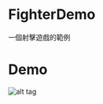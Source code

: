 # FighterDemo
一個射擊遊戲的範例

# Demo
![alt tag](https://github.com/AoShenFengYu/FighterDemo/blob/master/Fighter%20Demo.gif)
